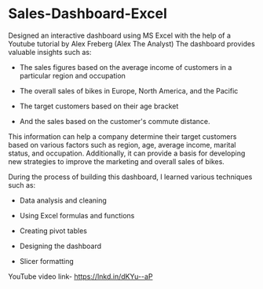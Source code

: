 # Sales-Dashboard-Excel
Designed an interactive dashboard using MS Excel with the help of a Youtube tutorial by Alex Freberg (Alex The Analyst) 
The dashboard provides valuable insights such as:

- The sales figures based on the average income of customers in a particular region and occupation

- The overall sales of bikes in Europe, North America, and the Pacific

- The target customers based on their age bracket

- And the sales based on the customer's commute distance.

This information can help a company determine their target customers based on various factors such as region, age, average income, marital status, and occupation. Additionally, it can provide a basis for developing new strategies to improve the marketing and overall sales of bikes.

During the process of building this dashboard, I learned various techniques such as:

- Data analysis and cleaning

- Using Excel formulas and functions

- Creating pivot tables

- Designing the dashboard

- Slicer formatting


YouTube video link- https://lnkd.in/dKYu--aP

